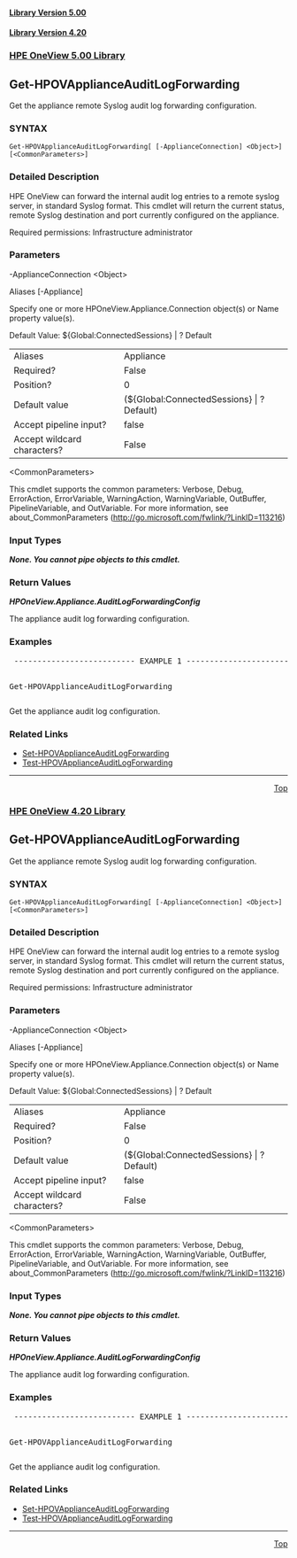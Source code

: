 ﻿<a name="top"></a>
 <h4><a href="#5.00">Library Version 5.00</a></h4>
 <h4><a href="#4.20">Library Version 4.20</a></h4>
 <a name="5.00"></a>

### <u>HPE OneView 5.00 Library</u>

## Get-HPOVApplianceAuditLogForwarding
<p>
Get the appliance remote Syslog audit log forwarding configuration.

### SYNTAX
<p>
<pre><code>Get-HPOVApplianceAuditLogForwarding[ [-ApplianceConnection] &lt;Object&gt;] [&lt;CommonParameters&gt;]</code></pre>

### Detailed Description
<p>
HPE OneView can forward the internal audit log entries to a remote syslog server, in standard Syslog format.  This cmdlet will return the current status, remote Syslog destination and port currently configured on the appliance.

Required permissions: Infrastructure administrator


### Parameters

-ApplianceConnection &lt;Object&gt;<p>
Aliases [-Appliance]

Specify one or more HPOneView.Appliance.Connection object(s) or Name property value(s).

Default Value: ${Global:ConnectedSessions} | ? Default

<table><tbody><tr><td>Aliases</td><td>Appliance</td></tr><tr><td>Required?</td><td>False</td></tr><tr><td>Position?</td><td>0</td></tr><tr><td>Default value</td><td>(${Global:ConnectedSessions} | ? Default)</td></tr><tr><td>Accept pipeline input?</td><td>false</td></tr><tr><td>Accept wildcard characters?&nbsp;&nbsp;&nbsp; </td><td>False</td></tr></tbody></table>

 &lt;CommonParameters&gt;

This cmdlet supports the common parameters: Verbose, Debug, ErrorAction, ErrorVariable, WarningAction, WarningVariable, OutBuffer, PipelineVariable, and OutVariable. For more information, see about_CommonParameters (<a href="http://go.microsoft.com/fwlink/?LinkID=113216">http://go.microsoft.com/fwlink/?LinkID=113216</a>)<p>

### Input Types

_**None.  You cannot pipe objects to this cmdlet.**_

 



### Return Values

_**HPOneView.Appliance.AuditLogForwardingConfig**_

 

The appliance audit log forwarding configuration.



### Examples

<pre> -------------------------- EXAMPLE 1 --------------------------<p>
Get-HPOVApplianceAuditLogForwarding
</pre>
Get the appliance audit log configuration.



### Related Links

* [Set-HPOVApplianceAuditLogForwarding](https://github.com/HewlettPackard/POSH-HPOneView/wiki/Set-HPOVApplianceAuditLogForwarding)
* [Test-HPOVApplianceAuditLogForwarding](https://github.com/HewlettPackard/POSH-HPOneView/wiki/Test-HPOVApplianceAuditLogForwarding)


***
<div align=right><a href="#Top">Top</a></div>
 <a name="4.20"></a>

### <u>HPE OneView 4.20 Library</u>

## Get-HPOVApplianceAuditLogForwarding
<p>
Get the appliance remote Syslog audit log forwarding configuration.

### SYNTAX
<p>
<pre><code>Get-HPOVApplianceAuditLogForwarding[ [-ApplianceConnection] &lt;Object&gt;] [&lt;CommonParameters&gt;]</code></pre>

### Detailed Description
<p>
HPE OneView can forward the internal audit log entries to a remote syslog server, in standard Syslog format.  This cmdlet will return the current status, remote Syslog destination and port currently configured on the appliance.

Required permissions: Infrastructure administrator


### Parameters

-ApplianceConnection &lt;Object&gt;<p>
Aliases [-Appliance]

Specify one or more HPOneView.Appliance.Connection object(s) or Name property value(s).

Default Value: ${Global:ConnectedSessions} | ? Default

<table><tbody><tr><td>Aliases</td><td>Appliance</td></tr><tr><td>Required?</td><td>False</td></tr><tr><td>Position?</td><td>0</td></tr><tr><td>Default value</td><td>(${Global:ConnectedSessions} | ? Default)</td></tr><tr><td>Accept pipeline input?</td><td>false</td></tr><tr><td>Accept wildcard characters?&nbsp;&nbsp;&nbsp; </td><td>False</td></tr></tbody></table>

 &lt;CommonParameters&gt;

This cmdlet supports the common parameters: Verbose, Debug, ErrorAction, ErrorVariable, WarningAction, WarningVariable, OutBuffer, PipelineVariable, and OutVariable. For more information, see about_CommonParameters (<a href="http://go.microsoft.com/fwlink/?LinkID=113216">http://go.microsoft.com/fwlink/?LinkID=113216</a>)<p>

### Input Types

_**None.  You cannot pipe objects to this cmdlet.**_

 



### Return Values

_**HPOneView.Appliance.AuditLogForwardingConfig**_

 

The appliance audit log forwarding configuration.



### Examples

<pre> -------------------------- EXAMPLE 1 --------------------------<p>
Get-HPOVApplianceAuditLogForwarding
</pre>
Get the appliance audit log configuration.



### Related Links

* [Set-HPOVApplianceAuditLogForwarding](https://github.com/HewlettPackard/POSH-HPOneView/wiki/Set-HPOVApplianceAuditLogForwarding)
* [Test-HPOVApplianceAuditLogForwarding](https://github.com/HewlettPackard/POSH-HPOneView/wiki/Test-HPOVApplianceAuditLogForwarding)


***
<div align=right><a href="#Top">Top</a></div>
